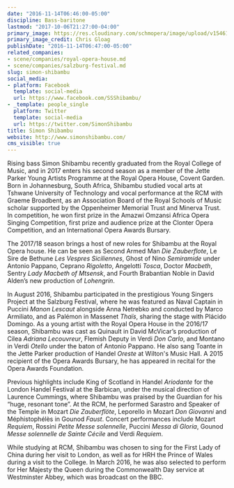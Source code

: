 ```yaml
---
date: "2016-11-14T06:46:00-05:00"
discipline: Bass-baritone
lastmod: "2017-10-06T21:27:00-04:00"
primary_image: https://res.cloudinary.com/schmopera/image/upload/v1546110277/media/2018/12/SimonShibambupcChrisGloag.jpg
primary_image_credit: Chris Gloag
publishDate: "2016-11-14T06:47:00-05:00"
related_companies:
- scene/companies/royal-opera-house.md
- scene/companies/salzburg-festival.md
slug: simon-shibambu
social_media:
- platform: Facebook
  template: social-media
  url: https://www.facebook.com/SSShibambu/
- _template: people_single
  platform: Twitter
  template: social-media
  url: https://twitter.com/SimonShibambu
title: Simon Shibambu
website: http://www.simonshibambu.com/
cms_visible: true
---
```

Rising bass Simon Shibambu recently graduated from the Royal College of Music,
and in 2017 enters his second season as a member of the Jette Parker Young Artists
Programme at the Royal Opera House, Covent Garden. Born in Johannesburg, South
Africa, Shibambu studied vocal arts at Tshwane University of Technology and vocal
performance at the RCM with Graeme Broadbent, as an Association Board of the
Royal Schools of Music scholar supported by the Oppenheimer Memorial Trust and
Minerva Trust. In competition, he won first prize in the Amazwi Omzansi Africa Opera
Singing Competition, first prize and audience prize at the Clonter Opera Competition,
and an International Opera Awards Bursary.

The 2017/18 season brings a host of new roles for Shibambu at the Royal Opera
house. He can be seen as Second Armed Man *Die Zauberflote*, Le Sire de Bethune
*Les Vespres Siciliennes*, Ghost of Nino *Semiramide* under Antonio Pappano, Ceprano
*Rigoletto*, Angelotti *Tosca*, Doctor *Macbeth*, Sentry *Lady Macbeth of Mtsensk*, and
Fourth Brabantian Noble in David Alden’s new production of *Lohengrin*.

In August 2016, Shibambu participated in the prestigious Young Singers Project at the
Salzburg Festival, where he was featured as Naval Captain in Puccini *Manon Lescaut*
alongside Anna Netrebko and conducted by Marco Armiliato, and as Palémon in
Massenet *Thaïs*, sharing the stage with Plácido Domingo. As a young artist with the
Royal Opera House in the 2016/17 season, Shibambu was cast as Quinault in David
McVicar’s production of Cilea *Adriana Lecouvreur*, Flemish Deputy in Verdi *Don Carlo*,
and Montano in Verdi *Otello* under the baton of Antonio Pappano. He also sang
Toante in the Jette Parker production of Handel *Oreste* at Wilton's Music Hall. A 2015
recipient of the Opera Awards Bursary, he has appeared in recital for the Opera
Awards Foundation.

Previous highlights include King of Scotland in Handel *Ariodante* for the London
Handel Festival at the Barbican, under the musical direction of Laurence Cummings,
where Shibambu was praised by the Guardian for his “huge, resonant tone”. At the
RCM, he performed Sarastro and Speaker of the Temple in Mozart *Die Zauberflöte*,
Leporello in Mozart *Don Giovanni* and Méphistophélès in Gounod *Faust*. Concert
performances include Mozart *Requiem*, Rossini *Petite Messe solennelle*, Puccini
*Messa di Gloria*, Gounod *Messe solennelle de Sainte Cécile* and Verdi *Requiem*.

While studying at RCM, Shibambu was chosen to sing for the First Lady of China
during her visit to London, as well as for HRH the Prince of Wales during a visit to the
College. In March 2016, he was also selected to perform for Her Majesty the Queen
during the Commonwealth Day service at Westminster Abbey, which was broadcast
on the BBC.